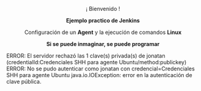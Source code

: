 <p align="center">¡ Bienvenido !</p>
<p align="center"><b>Ejemplo practico de Jenkins</b></p>
<p align="center"><a>Configuración de un <b>Agent</b> y la ejecución de comandos <b>Linux</b></a></p>
<p align="center"><b>Si se puede inmaginar, se puede programar</b></p>

ERROR: El servidor rechazó las 1 clave(s) privada(s) de jonatan (credentialId:Credenciales SHH para agente Ubuntu/method:publickey)
ERROR: No se pudo autenticar como jonatan con credencial=Credenciales SHH para agente Ubuntu
java.io.IOException: error en la autenticación de clave pública.

